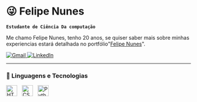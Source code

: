 # 😜 Felipe Nunes

**`Estudante de Ciência Da computação`**

Me chamo Felipe Nunes, tenho 20 anos, se quiser saber mais sobre minhas experiencias estará detalhada no portfólio"[Felipe Nunes](https://docs.google.com/document/d/13PjM5NWmU4fB--oBRq0q8oLU4cm_PKGk9LmLFInOKE0/edit?tab=t.0)".

<p align="left">
        <a href="mailto:devbyfn@gmail.com" title="Gmail">
            <img src="https://img.shields.io/badge/-Gmail-516140?style=flat-square&labelColor=516140&logo=gmail&logoColor=white&link=" alt="Gmail"
        />
    <a href="https://www.linkedin.com/in/felipenunes-tech/" title="LinkedIn">
  <img src="https://img.shields.io/badge/-Linkedin-37432b?style=flat-square&logo=Linkedin&logoColor=white&link=" alt="LinkedIn"/></a>

</p>

---

### 👾 Linguagens e Tecnologias

<img 
    align="left" 
    alt="HTML"
    title="HTML" 
    width="30px" 
    style="padding-right: 10px;" 
    src="https://cdn.jsdelivr.net/gh/devicons/devicon@latest/icons/html5/html5-original.svg" 
/>
<img 
    align="left" 
    alt="CSS" 
    title="CSS"
    width="30px" 
    style="padding-right: 10px;" 
    src="https://cdn.jsdelivr.net/gh/devicons/devicon@latest/icons/css3/css3-original.svg" 
/>
<img 
    align="left" 
    alt="Python" 
    title="Python"
    width="30px" 
    style="padding-right: 10px;" 
    src="https://cdn.jsdelivr.net/gh/devicons/devicon@latest/icons/python/python-original.svg" 
/>
